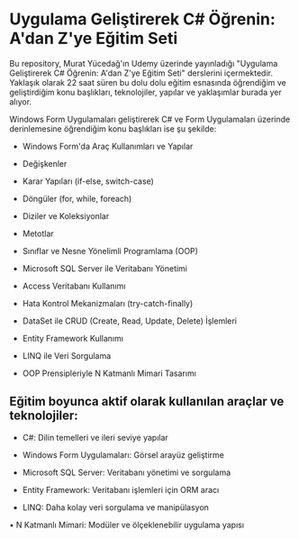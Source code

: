 # Uygulama Geliştirerek C# Öğrenin: A'dan Z'ye Eğitim Seti
Bu repository, Murat Yücedağ'ın Udemy üzerinde yayınladığı "Uygulama Geliştirerek C# Öğrenin: A'dan Z'ye Eğitim Seti" derslerini içermektedir. Yaklaşık olarak 22 saat süren bu dolu dolu eğitim esnasında öğrendiğim ve geliştirdiğim konu başlıkları, teknolojiler, yapılar ve yaklaşımlar burada yer alıyor.

Windows Form Uygulamaları geliştirerek C# ve Form Uygulamaları üzerinde derinlemesine öğrendiğim konu başlıkları ise şu şekilde:

+ Windows Form'da Araç Kullanımları ve Yapılar

+ Değişkenler

+ Karar Yapıları (if-else, switch-case)

+ Döngüler (for, while, foreach)

+ Diziler ve Koleksiyonlar

+ Metotlar

+ Sınıflar ve Nesne Yönelimli Programlama (OOP)

+ Microsoft SQL Server ile Veritabanı Yönetimi

+ Access Veritabanı Kullanımı

+ Hata Kontrol Mekanizmaları (try-catch-finally)

+ DataSet ile CRUD (Create, Read, Update, Delete) İşlemleri

+ Entity Framework Kullanımı

+ LINQ ile Veri Sorgulama

+ OOP Prensipleriyle N Katmanlı Mimari Tasarımı


## Eğitim boyunca aktif olarak kullanılan araçlar ve teknolojiler:

+ C#: Dilin temelleri ve ileri seviye yapılar

+ Windows Form Uygulamaları: Görsel arayüz geliştirme

+ Microsoft SQL Server: Veritabanı yönetimi ve sorgulama

+ Entity Framework: Veritabanı işlemleri için ORM aracı

+ LINQ: Daha kolay veri sorgulama ve manipülasyon

• N Katmanlı Mimari: Modüler ve ölçeklenebilir uygulama yapısı
